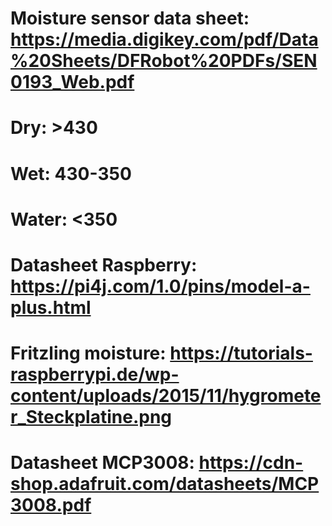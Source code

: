 # Moisture sensor data sheet: https://media.digikey.com/pdf/Data%20Sheets/DFRobot%20PDFs/SEN0193_Web.pdf
# Dry:   >430
# Wet:   430-350
# Water: <350
# Datasheet Raspberry: https://pi4j.com/1.0/pins/model-a-plus.html 
# Fritzling moisture: https://tutorials-raspberrypi.de/wp-content/uploads/2015/11/hygrometer_Steckplatine.png
# Datasheet MCP3008: https://cdn-shop.adafruit.com/datasheets/MCP3008.pdf
